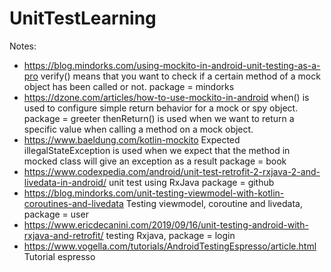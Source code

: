 # UnitTestLearning

Notes:
- https://blog.mindorks.com/using-mockito-in-android-unit-testing-as-a-pro
verify() means that you want to check if a certain method of a mock object has been called or not. package = mindorks
- https://dzone.com/articles/how-to-use-mockito-in-android
when() is used to configure simple return behavior for a mock or spy object. package = greeter
thenReturn() is used when we want to return a specific value when calling a method on a mock object.
- https://www.baeldung.com/kotlin-mockito
Expected illegalStateException is used when we expect that the method in mocked class will give an exception as a result
package = book
- https://www.codexpedia.com/android/unit-test-retrofit-2-rxjava-2-and-livedata-in-android/
  unit test using RxJava package = github
- https://blog.mindorks.com/unit-testing-viewmodel-with-kotlin-coroutines-and-livedata
 Testing viewmodel, coroutine and livedata, package = user
- https://www.ericdecanini.com/2019/09/16/unit-testing-android-with-rxjava-and-retrofit/
   testing Rxjava, package = login
- https://www.vogella.com/tutorials/AndroidTestingEspresso/article.html
   Tutorial espresso


